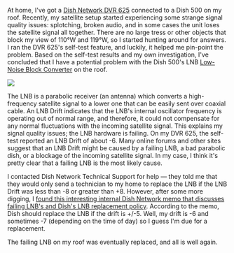 At home, I've got a [Dish Network DVR 625](http://reviews.cnet.com/digital-video-recorders-dvrs/dish-network-dp625/4505-6474_7-31467761.html) connected to a Dish 500 on my roof.  Recently, my satellite setup started experiencing some strange signal quality issues: splotching, broken audio, and in some cases the unit loses the satellite signal all together.  There are no large tress or other objects that block my view of 110°W and 119°W, so I started hunting around for answers.  I ran the DVR 625's self-test feature, and luckily, it helped me pin-point the problem.  Based on the self-test results and my own investigation, I've concluded that I have a potential problem with the Dish 500's LNB [Low-Noise Block Converter](http://en.wikipedia.org/wiki/Low-noise_block_converter) on the roof.

<img src="https://raw.githubusercontent.com/markkolich/blog/master/content/static/entries/dish-network-lnb-drift-detected-dvr-625/lnb-drift-screenshot.jpg">

The LNB is a parabolic receiver (an antenna) which converts a high-frequency satellite signal to a lower one that can be easily sent over coaxial cable.  An LNB Drift indicates that the LNB's internal oscillator frequency is operating out of normal range, and therefore, it could not compensate for any normal fluctuations with the incoming satellite signal.  This explains my signal quality issues; the LNB hardware is failing.  On my DVR 625, the self-test reported an LNB Drift of about -6.  Many online forums and other sites suggest that an LNB Drift might be caused by a failing LNB, a bad parabolic dish, or a blockage of the incoming satellite signal.  In my case, I think it's pretty clear that a failing LNB is the most likely cause.

I contacted Dish Network Technical Support for help &mdash; they told me that they would only send a technician to my home to replace the LNB if the LNB Drift was less than -8 or greater than +8.  However, after some more digging, I [found this interesting internal Dish Network memo that discusses failing LNB's and Dish's LNB replacement policy](static/entries/dish-network-lnb-drift-detected-dvr-625/lnb-drift-dish-statement.pdf).  According to the memo, Dish should replace the LNB if the drift is +/-5.  Well, my drift is -6 and sometimes -7 (depending on the time of day) so I guess I'm due for a replacement.

The failing LNB on my roof was eventually replaced, and all is well again.

<!--- tags: dish -->